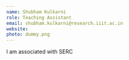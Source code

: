 ```yaml
---
name: Shubham Kulkarni
role: Teaching Assistant
email: shubham.kulkarni@research.iiit.ac.in
website:
photo: dummy.png
---
```


I am associated with SERC